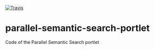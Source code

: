 [![Travis](http://img.shields.io/travis/ccarrubba/parallel-semantic-search-portlet/master.png)](https://travis-ci.org/ccarrubba/parallel-semantic-search-portlet)



# parallel-semantic-search-portlet
Code of the Parallel Semantic Search portlet
